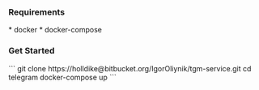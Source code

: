 <h3>Requirements</h3>
* docker
* docker-compose

<h3>Get Started</h3>
```
git clone  https://holldike@bitbucket.org/IgorOliynik/tgm-service.git
cd telegram
docker-compose up
```